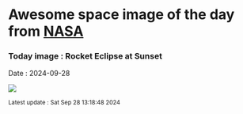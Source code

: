 
# Awesome space image of the day from [NASA](https://api.nasa.gov/)

### Today image : Rocket Eclipse at Sunset
Date : 2024-09-28

![](https://apod.nasa.gov/apod/image/2409/Galileo_L13_DSC_9929.jpg)

<small>Latest update : Sat Sep 28 13:18:48 2024</small>
        